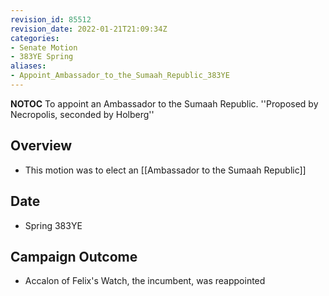 ```yaml
---
revision_id: 85512
revision_date: 2022-01-21T21:09:34Z
categories:
- Senate Motion
- 383YE Spring
aliases:
- Appoint_Ambassador_to_the_Sumaah_Republic_383YE
---
```



__NOTOC__
To appoint an Ambassador to the Sumaah Republic.
''Proposed by Necropolis, seconded by Holberg''

## Overview
* This motion was to elect an [[Ambassador to the Sumaah Republic]]

## Date
* Spring 383YE

## Campaign Outcome
* Accalon of Felix's Watch, the incumbent, was reappointed